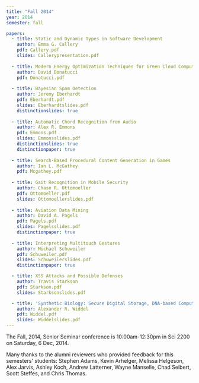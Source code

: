 ```yaml
---
title: "Fall 2014"
year: 2014
semester: fall

papers:
  - title: Static and Dynamic Types in Software Development
    author: Emma G. Callery
    pdf: Callery.pdf
    slides: Callerypresentation.pdf
 
  - title: Modern Energy Optimization Techniques for Green Cloud Computing
    author: David Donatucci
    pdf: Donatucci.pdf
  
  - title: Bayesian Spam Detection
    author: Jeremy Eberhardt
    pdf: Eberhardt.pdf
    slides: Eberhardtslides.pdf
    distinctionslides: true
 
  - title: Automatic Chord Recognition from Audio
    author: Alex R. Emmons
    pdf: Emmons.pdf
    slides: Emmonsslides.pdf
    distinctionslides: true
    distinctionpaper: true
 
  - title: Search-Based Procedural Content Generation in Games
    author: Ian L. McGathey
    pdf: Mcgathey.pdf
 
  - title: Gait Recognition in Mobile Security
    author: Chase R. Ottomoeller
    pdf: Ottomoeller.pdf
    slides: Ottomoellerslides.pdf
 
  - title: Aviation Data Mining
    author: David A. Pagels
    pdf: Pagels.pdf
    slides: Pagelsslides.pdf
    distinctionpaper: true
 
  - title: Interpreting Multitouch Gestures
    author: Michael Schuweiler
    pdf: Schuweiler.pdf
    slides: Schuweilerslides.pdf
    distinctionpaper: true

  - title: XSS Attacks and Possible Defenses
    author: Travis Starkson
    pdf: Starkson.pdf
    slides: Starksonslides.pdf

  - title: 'Synthetic Biology: Secure Digital Storage, DNA-based Computation and the Organic Computer'
    author: Alexander R. Widdel
    pdf: Widdel.pdf
    slides: Widdelslides.pdf
---
```


The Fall, 2014, Senior Seminar conference is 10:00am-12:30pm in Sci 2200 on Saturday, 6 Dec, 2014.

Many thanks to the alumni reviewers who provided feedback for this semesters' students: Stephen Adams, Kevin Arhelger, Melissa Helgeson, Alex Jarvis, Ashley Koch, Andrew Latterner, Wayne Manselle, Chad Seibert, Scott Steffes, and Chris Thomas.
